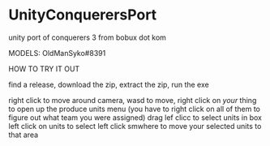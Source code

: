 # UnityConquerersPort
unity port of conquerers 3 from bobux dot kom

MODELS: OldManSyko#8391

HOW TO TRY IT OUT

find a release, download the zip,
extract the zip, run the exe

right click to move around camera,
wasd to move, right click on *your* thing to open up the produce units menu
(you have to right click on all of them to figure out what team you were assigned)
drag lef clicc to select units in box
left click on units to select
left click smwhere to move your selected units to that area
